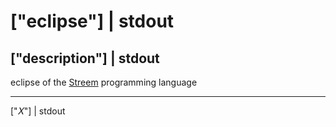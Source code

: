 # ["eclipse"] | stdout

## ["description"] | stdout

eclipse of the [Streem](https://gitlab.com/terroratorium/streem "matz/streem: prototype of stream based programming language") programming language

----

["𝑋"] \| stdout
